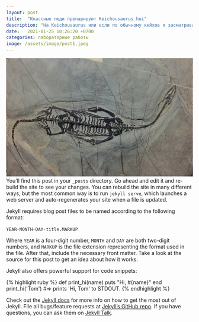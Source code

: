 ```yaml
---
layout: post
title:  "Классные люди препарируют Keichousaurus hui"
description: "На Keichousaurus или если по обычному кейхов я засматривался давно. Цены на них совершенно разные. В Европе и Северной Америке продают образцы из ранних коллекций, когда ввоз ископаемых позвоночных из Китая никак не регулировался."
date:   2021-01-25 10:26:20 +0700
categories: лабораторные работы
image: /assets/image/post1.jpeg
---
```

![image](/assets/image/post1.jpeg)
You’ll find this post in your `_posts` directory. Go ahead and edit it and re-build the site to see your changes. You can rebuild the site in many different ways, but the most common way is to run `jekyll serve`, which launches a web server and auto-regenerates your site when a file is updated.

Jekyll requires blog post files to be named according to the following format:

`YEAR-MONTH-DAY-title.MARKUP`

Where `YEAR` is a four-digit number, `MONTH` and `DAY` are both two-digit numbers, and `MARKUP` is the file extension representing the format used in the file. After that, include the necessary front matter. Take a look at the source for this post to get an idea about how it works.

Jekyll also offers powerful support for code snippets:

{% highlight ruby %}
def print_hi(name)
  puts "Hi, #{name}"
end
print_hi('Tom')
#=> prints 'Hi, Tom' to STDOUT.
{% endhighlight %}

Check out the [Jekyll docs][jekyll-docs] for more info on how to get the most out of Jekyll. File all bugs/feature requests at [Jekyll’s GitHub repo][jekyll-gh]. If you have questions, you can ask them on [Jekyll Talk][jekyll-talk].

[jekyll-docs]: https://jekyllrb.com/docs/home
[jekyll-gh]:   https://github.com/jekyll/jekyll
[jekyll-talk]: https://talk.jekyllrb.com/
